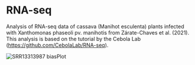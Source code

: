 # RNA-seq
Analysis of RNA-seq data of cassava (Manihot esculenta) plants infected with Xanthomonas phaseoli pv. manihotis from Zárate-Chaves et al. (2021).
This analysis is based on the tutorial by the Cebola Lab (https://github.com/CebolaLab/RNA-seq).

![SRR13313987 biasPlot](https://github.com/user-attachments/assets/851f67de-4733-4109-957e-24003bce5bc8)
